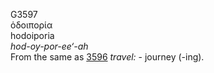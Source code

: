 <body>
  <p>G3597<br>  ὁδοιπορία  <br> hodoiporia  <br><i>hod-oy-por-ee‘-ah </i><br>From the same as <a href="g3596.htm">3596</a>  <i>travel:</i> - journey (-ing).<br></p>
 </body>